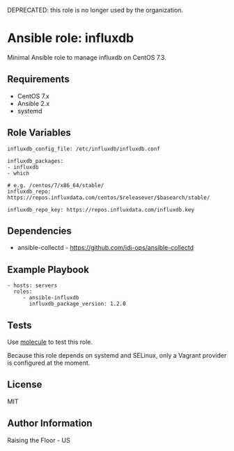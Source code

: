 DEPRECATED: this role is no longer used by the organization.

Ansible role: influxdb
=========

Minimal Ansible role to manage influxdb on CentOS 7.3.

Requirements
------------

 * CentOS 7.x
 * Ansible 2.x
 * systemd

Role Variables
--------------

```
influxdb_config_file: /etc/influxdb/influxdb.conf

influxdb_packages:
- influxdb
- which

# e.g. /centos/7/x86_64/stable/
influxdb_repo: https://repos.influxdata.com/centos/$releasever/$basearch/stable/

influxdb_repo_key: https://repos.influxdata.com/influxdb.key
```

Dependencies
------------

 * ansible-collectd - https://github.com/idi-ops/ansible-collectd

Example Playbook
----------------

    - hosts: servers
      roles:
         - ansible-influxdb
           influxdb_package_version: 1.2.0

Tests
-----

Use [molecule](https://github.com/metacloud/molecule) to test this role.

Because this role depends on systemd and SELinux, only a Vagrant provider is configured at the moment.

License
-------

MIT

Author Information
------------------

Raising the Floor - US
